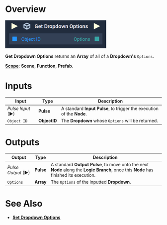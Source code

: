 # Overview

![The Get Dropdown Options Node.](../../../.gitbook/assets/getdropdownoptionsnode.png)

**Get Dropdown Options** returns an **Array** of all of a **Dropdown's** `Options`.

[**Scope**](../../overview.md#scopes): **Scene**, **Function**, **Prefab**.


# Inputs

|Input|Type|Description|
|---|---|---|
|*Pulse Input* (►)|**Pulse**|A standard **Input Pulse**, to trigger the execution of the **Node**.|
|`Object ID`|**ObjectID**|The **Dropdown** whose `Options` will be returned.|

# Outputs

|Output|Type|Description|
|---|---|---|
|*Pulse Output* (►)|**Pulse**|A standard **Output Pulse**, to move onto the next **Node** along the **Logic Branch**, once this **Node** has finished its execution.|
|`Options`|**Array**|The `Options` of the inputted **Dropdown**.|

# See Also

* [**Set Dropdown Options**](set-dropdown-options.md)

